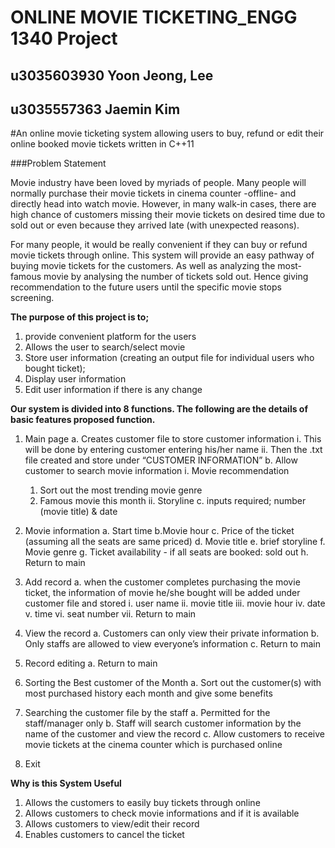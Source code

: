 # ONLINE MOVIE TICKETING_ENGG 1340 Project

## u3035603930 Yoon Jeong, Lee
## u3035557363 Jaemin Kim

#An online movie ticketing system allowing users to buy, refund or edit their online booked movie tickets written in C++11


###Problem Statement

 Movie industry have been loved by myriads of people. Many people will normally purchase their movie tickets in cinema counter -offline- and directly head into watch movie. However, in many walk-in cases, there are high chance of customers missing their movie tickets on desired time due to sold out or even because they arrived late (with unexpected reasons). 
 
For many people, it would be really convenient if they can buy or refund movie tickets through online. This system will provide an easy pathway of buying movie tickets for the customers. As well as analyzing the most-famous movie by analysing the number of tickets sold out. Hence giving recommendation to the future users until the specific movie stops screening. 

**The purpose of this project is to;**
1. provide convenient platform for the users
2. Allows the user to search/select movie 
3. Store user information (creating an output file for individual users who bought ticket);
4. Display user information 
5. Edit user information if there is any change

**Our system is divided into 8 functions. The following are the details of basic features proposed function.**

1. Main page
  a. Creates customer file to store customer information
    i. This will be done by entering customer entering his/her name
    ii. Then the .txt file created and store under “CUSTOMER INFORMATION” 
  b. Allow customer to search movie information
    i. Movie recommendation
      1. Sort out the most trending movie genre
      2. Famous movie this month
    ii. Storyline
  c. inputs required; number (movie title) & date

2. Movie information
  a. Start time 
  b.Movie hour
  c. Price of the ticket (assuming all the seats are same priced)
  d. Movie title 
  e. brief storyline
  f. Movie genre
  g. Ticket availability - if all seats are booked: sold out
  h. Return to main

3. Add record
  a. when the customer completes purchasing the movie ticket, the information of movie he/she bought will be added under customer file and stored
    i. user name
    ii. movie title
    iii. movie hour
    iv. date
    v. time
    vi. seat number 
    vii. Return to main

4. View the record
  a. Customers can only view their private information 
  b. Only staffs are allowed to view everyone’s information
  c. Return to main

5. Record editing
  a. Return to main

6. Sorting the Best customer of the Month
  a. Sort out the customer(s) with most purchased history each month and give some benefits

7. Searching the customer file by the staff
  a. Permitted for the staff/manager only
  b. Staff will search customer information by the name of the customer and view the record
  c. Allow customers to receive movie tickets at the cinema counter which is purchased online

8. Exit


**Why is this System Useful** 
1. Allows the customers to easily buy tickets through online
2. Allows customers to  check movie informations and if it is available
3. Allows customers to view/edit their record
4. Enables customers to cancel the ticket

 

